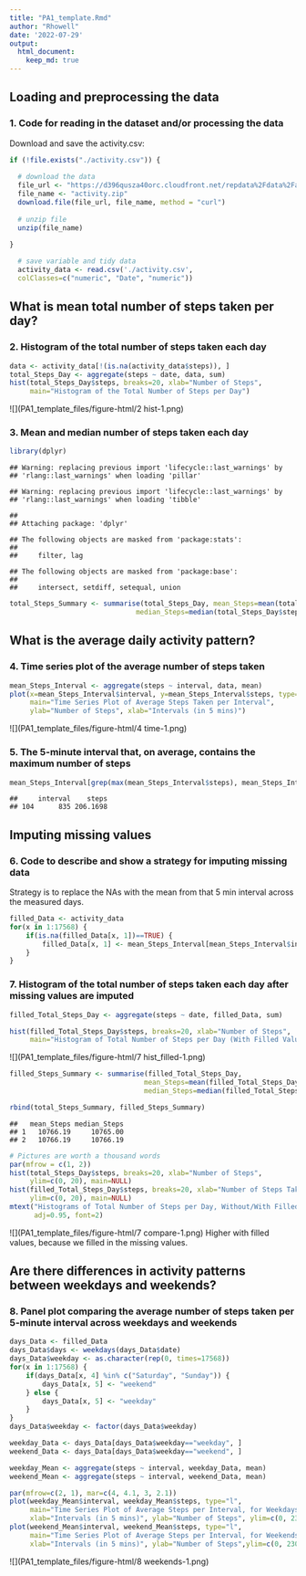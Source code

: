 ```yaml
---
title: "PA1_template.Rmd"
author: "Rhowell"
date: '2022-07-29'
output: 
  html_document:
    keep_md: true
---
```




## Loading and preprocessing the data
### 1. Code for reading in the dataset and/or processing the data

Download and save the activity.csv:


```r
if (!file.exists("./activity.csv")) {
  
  # download the data
  file_url <- "https://d396qusza40orc.cloudfront.net/repdata%2Fdata%2Factivity.zip"
  file_name <- "activity.zip"
  download.file(file_url, file_name, method = "curl")
  
  # unzip file
  unzip(file_name)
  
}

  # save variable and tidy data
  activity_data <- read.csv('./activity.csv',
  colClasses=c("numeric", "Date", "numeric"))
```

## What is mean total number of steps taken per day?
### 2. Histogram of the total number of steps taken each day



```r
data <- activity_data[!(is.na(activity_data$steps)), ]
total_Steps_Day <- aggregate(steps ~ date, data, sum)
hist(total_Steps_Day$steps, breaks=20, xlab="Number of Steps", 
     main="Histogram of the Total Number of Steps per Day")
```

![](PA1_template_files/figure-html/2 hist-1.png)<!-- -->

### 3. Mean and median number of steps taken each day


```r
library(dplyr)
```

```
## Warning: replacing previous import 'lifecycle::last_warnings' by
## 'rlang::last_warnings' when loading 'pillar'
```

```
## Warning: replacing previous import 'lifecycle::last_warnings' by
## 'rlang::last_warnings' when loading 'tibble'
```

```
## 
## Attaching package: 'dplyr'
```

```
## The following objects are masked from 'package:stats':
## 
##     filter, lag
```

```
## The following objects are masked from 'package:base':
## 
##     intersect, setdiff, setequal, union
```

```r
total_Steps_Summary <- summarise(total_Steps_Day, mean_Steps=mean(total_Steps_Day$steps),
                               median_Steps=median(total_Steps_Day$steps))
```
## What is the average daily activity pattern?
### 4. Time series plot of the average number of steps taken


```r
mean_Steps_Interval <- aggregate(steps ~ interval, data, mean)
plot(x=mean_Steps_Interval$interval, y=mean_Steps_Interval$steps, type="l",
     main="Time Series Plot of Average Steps Taken per Interval",
     ylab="Number of Steps", xlab="Intervals (in 5 mins)")
```

![](PA1_template_files/figure-html/4 time-1.png)<!-- -->

### 5. The 5-minute interval that, on average, contains the maximum number of steps


```r
mean_Steps_Interval[grep(max(mean_Steps_Interval$steps), mean_Steps_Interval$steps), ]
```

```
##     interval    steps
## 104      835 206.1698
```

## Imputing missing values
### 6. Code to describe and show a strategy for imputing missing data
Strategy is to replace the NAs with the mean from that 5 min interval across the measured days.


```r
filled_Data <- activity_data
for(x in 1:17568) {
    if(is.na(filled_Data[x, 1])==TRUE) {
        filled_Data[x, 1] <- mean_Steps_Interval[mean_Steps_Interval$interval %in% filled_Data[x, 3], 2]
    }
}
```


### 7. Histogram of the total number of steps taken each day after missing values are imputed

```r
filled_Total_Steps_Day <- aggregate(steps ~ date, filled_Data, sum)

hist(filled_Total_Steps_Day$steps, breaks=20, xlab="Number of Steps", 
     main="Histogram of Total Number of Steps per Day (With Filled Values)")
```

![](PA1_template_files/figure-html/7 hist_filled-1.png)<!-- -->


```r
filled_Steps_Summary <- summarise(filled_Total_Steps_Day, 
                                 mean_Steps=mean(filled_Total_Steps_Day$steps), 
                                 median_Steps=median(filled_Total_Steps_Day$steps))  

rbind(total_Steps_Summary, filled_Steps_Summary)
```

```
##   mean_Steps median_Steps
## 1   10766.19     10765.00
## 2   10766.19     10766.19
```

```r
# Pictures are worth a thousand words
par(mfrow = c(1, 2))
hist(total_Steps_Day$steps, breaks=20, xlab="Number of Steps", 
     ylim=c(0, 20), main=NULL)
hist(filled_Total_Steps_Day$steps, breaks=20, xlab="Number of Steps Taken", 
     ylim=c(0, 20), main=NULL)
mtext("Histograms of Total Number of Steps per Day, Without/With Filled Values",
      adj=0.95, font=2)
```

![](PA1_template_files/figure-html/7 compare-1.png)<!-- -->
Higher with filled values, because we filled in the missing values.

## Are there differences in activity patterns between weekdays and weekends?
### 8. Panel plot comparing the average number of steps taken per 5-minute interval across weekdays and weekends


```r
days_Data <- filled_Data
days_Data$days <- weekdays(days_Data$date)
days_Data$weekday <- as.character(rep(0, times=17568))
for(x in 1:17568) {
    if(days_Data[x, 4] %in% c("Saturday", "Sunday")) {
        days_Data[x, 5] <- "weekend"
    } else {
        days_Data[x, 5] <- "weekday"
    }
}
days_Data$weekday <- factor(days_Data$weekday)

weekday_Data <- days_Data[days_Data$weekday=="weekday", ]
weekend_Data <- days_Data[days_Data$weekday=="weekend", ]

weekday_Mean <- aggregate(steps ~ interval, weekday_Data, mean)
weekend_Mean <- aggregate(steps ~ interval, weekend_Data, mean)

par(mfrow=c(2, 1), mar=c(4, 4.1, 3, 2.1))
plot(weekday_Mean$interval, weekday_Mean$steps, type="l",
     main="Time Series Plot of Average Steps per Interval, for Weekdays",
     xlab="Intervals (in 5 mins)", ylab="Number of Steps", ylim=c(0, 230))
plot(weekend_Mean$interval, weekend_Mean$steps, type="l",
     main="Time Series Plot of Average Steps per Interval, for Weekends",
     xlab="Intervals (in 5 mins)", ylab="Number of Steps",ylim=c(0, 230))
```

![](PA1_template_files/figure-html/8 weekends-1.png)<!-- -->


